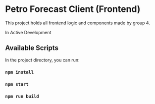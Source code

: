 # Petro Forecast Client (Frontend)
This project holds all frontend logic and components made by group 4.

In Active Development

## Available Scripts

In the project directory, you can run:
### `npm install`
### `npm start`
### `npm run build`

